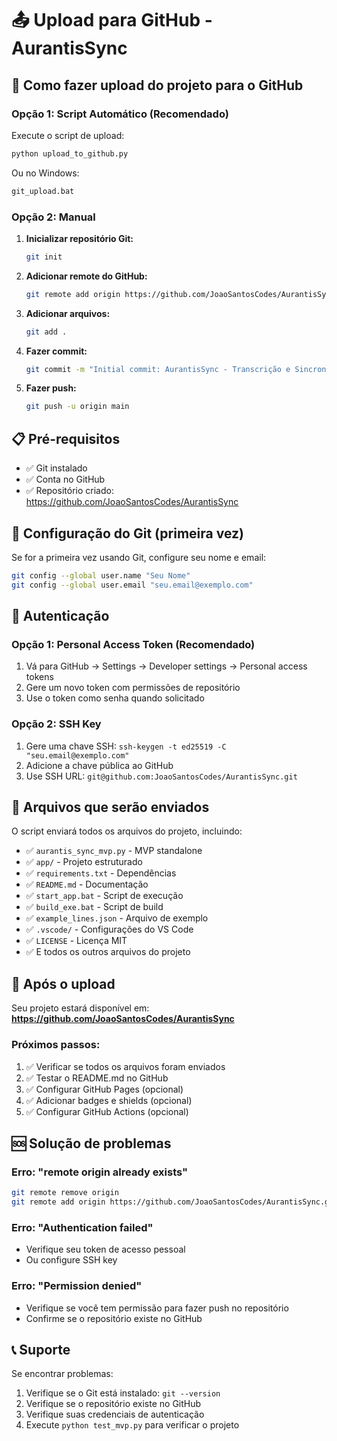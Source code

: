 # 📤 Upload para GitHub - AurantisSync

## 🚀 Como fazer upload do projeto para o GitHub

### Opção 1: Script Automático (Recomendado)

Execute o script de upload:
```bash
python upload_to_github.py
```

Ou no Windows:
```bash
git_upload.bat
```

### Opção 2: Manual

1. **Inicializar repositório Git:**
   ```bash
   git init
   ```

2. **Adicionar remote do GitHub:**
   ```bash
   git remote add origin https://github.com/JoaoSantosCodes/AurantisSync.git
   ```

3. **Adicionar arquivos:**
   ```bash
   git add .
   ```

4. **Fazer commit:**
   ```bash
   git commit -m "Initial commit: AurantisSync - Transcrição e Sincronização de Letras"
   ```

5. **Fazer push:**
   ```bash
   git push -u origin main
   ```

## 📋 Pré-requisitos

- ✅ Git instalado
- ✅ Conta no GitHub
- ✅ Repositório criado: https://github.com/JoaoSantosCodes/AurantisSync

## 🔧 Configuração do Git (primeira vez)

Se for a primeira vez usando Git, configure seu nome e email:

```bash
git config --global user.name "Seu Nome"
git config --global user.email "seu.email@exemplo.com"
```

## 🔑 Autenticação

### Opção 1: Personal Access Token (Recomendado)
1. Vá para GitHub → Settings → Developer settings → Personal access tokens
2. Gere um novo token com permissões de repositório
3. Use o token como senha quando solicitado

### Opção 2: SSH Key
1. Gere uma chave SSH: `ssh-keygen -t ed25519 -C "seu.email@exemplo.com"`
2. Adicione a chave pública ao GitHub
3. Use SSH URL: `git@github.com:JoaoSantosCodes/AurantisSync.git`

## 📁 Arquivos que serão enviados

O script enviará todos os arquivos do projeto, incluindo:

- ✅ `aurantis_sync_mvp.py` - MVP standalone
- ✅ `app/` - Projeto estruturado
- ✅ `requirements.txt` - Dependências
- ✅ `README.md` - Documentação
- ✅ `start_app.bat` - Script de execução
- ✅ `build_exe.bat` - Script de build
- ✅ `example_lines.json` - Arquivo de exemplo
- ✅ `.vscode/` - Configurações do VS Code
- ✅ `LICENSE` - Licença MIT
- ✅ E todos os outros arquivos do projeto

## 🎯 Após o upload

Seu projeto estará disponível em:
**https://github.com/JoaoSantosCodes/AurantisSync**

### Próximos passos:
1. ✅ Verificar se todos os arquivos foram enviados
2. ✅ Testar o README.md no GitHub
3. ✅ Configurar GitHub Pages (opcional)
4. ✅ Adicionar badges e shields (opcional)
5. ✅ Configurar GitHub Actions (opcional)

## 🆘 Solução de problemas

### Erro: "remote origin already exists"
```bash
git remote remove origin
git remote add origin https://github.com/JoaoSantosCodes/AurantisSync.git
```

### Erro: "Authentication failed"
- Verifique seu token de acesso pessoal
- Ou configure SSH key

### Erro: "Permission denied"
- Verifique se você tem permissão para fazer push no repositório
- Confirme se o repositório existe no GitHub

## 📞 Suporte

Se encontrar problemas:
1. Verifique se o Git está instalado: `git --version`
2. Verifique se o repositório existe no GitHub
3. Verifique suas credenciais de autenticação
4. Execute `python test_mvp.py` para verificar o projeto
